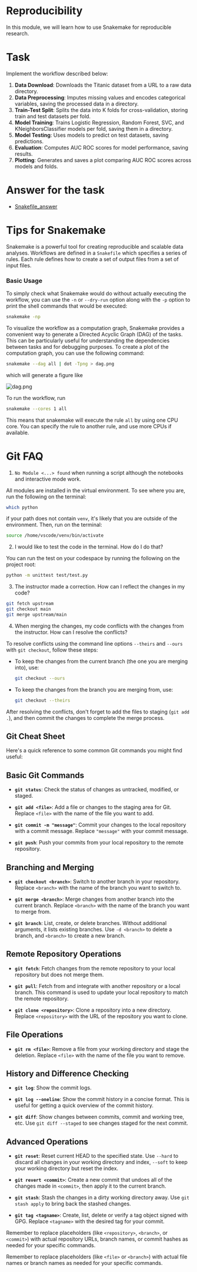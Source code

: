 # Reproducibility

In this module, we will learn how to use Snakemake for reproducible research.

# Task

Implement the workflow described below:
1. **Data Download**: Downloads the Titanic dataset from a URL to a raw data directory.
2. **Data Preprocessing**: Imputes missing values and encodes categorical variables, saving the processed data in a directory.
3. **Train-Test Split**: Splits the data into K folds for cross-validation, storing train and test datasets per fold.
4. **Model Training**: Trains Logistic Regression, Random Forest, SVC, and KNeighborsClassifier models per fold, saving them in a directory.
5. **Model Testing**: Uses models to predict on test datasets, saving predictions.
6. **Evaluation**: Computes AUC ROC scores for model performance, saving results.
7. **Plotting**: Generates and saves a plot comparing AUC ROC scores across models and folds.

# Answer for the task

- [Snakefile_answer](./Snakefile_answer)

# Tips for Snakemake

Snakemake is a powerful tool for creating reproducible and scalable data analyses. Workflows are defined in a `Snakefile` which specifies a series of rules. Each rule defines how to create a set of output files from a set of input files.

### Basic Usage

To simply check what Snakemake would do without actually executing the workflow, you can use the `-n` or `--dry-run` option along with the `-p` option to print the shell commands that would be executed:
```bash
snakemake -np
```

To visualize the workflow as a computation graph, Snakemake provides a convenient way to generate a Directed Acyclic Graph (DAG) of the tasks. This can be particularly useful for understanding the dependencies between tasks and for debugging purposes. To create a plot of the computation graph, you can use the following command:

```bash
snakemake --dag all | dot -Tpng > dag.png
```
which will generate a figure like

![dag.png](./dag.png)


To run the workflow, run
```bash
snakemake --cores 1 all
```
This means that snakemake will execute the rule `all` by using one CPU core. You can specify the rule to another rule, and use more CPUs if available.

# Git FAQ

1. `No Module <...> found` when running a script although the notebooks and interactive mode work.

All modules are installed in the virtual environment. To see where you are, run the following on the terminal:
```bash
which python
```
if your path does not contain `venv`, it's likely that you are outside of the environment. Then, run on the terminal:
```bash
source /home/vscode/venv/bin/activate
```

2. I would like to test the code in the terminal. How do I do that?

You can run the test on your codespace by running the following on the project root:
```bash
python -m unittest test/test.py
```

3. The instructor made a correction. How can I reflect the changes in my code?

```bash
git fetch upstream
git checkout main
git merge upstream/main
```

4. When merging the changes, my code conflicts with the changes from the instructor. How can I resolve the conflicts?


To resolve conflicts using the command line options `--theirs` and `--ours` with `git checkout`, follow these steps:

- To keep the changes from the current branch (the one you are merging into), use:
  ```bash
  git checkout --ours
  ```
- To keep the changes from the branch you are merging from, use:
  ```bash
  git checkout --theirs
  ```
After resolving the conflicts, don't forget to add the files to staging (`git add .`), and then commit the changes to complete the merge process.


## Git Cheat Sheet

Here's a quick reference to some common Git commands you might find useful:

## Basic Git Commands

- **`git status`**: Check the status of changes as untracked, modified, or staged.

- **`git add <file>`**: Add a file or changes to the staging area for Git. Replace `<file>` with the name of the file you want to add.

- **`git commit -m "message"`**: Commit your changes to the local repository with a commit message. Replace `"message"` with your commit message.

- **`git push`**: Push your commits from your local repository to the remote repository.

## Branching and Merging

- **`git checkout <branch>`**: Switch to another branch in your repository. Replace `<branch>` with the name of the branch you want to switch to.

- **`git merge <branch>`**: Merge changes from another branch into the current branch. Replace `<branch>` with the name of the branch you want to merge from.

- **`git branch`**: List, create, or delete branches. Without additional arguments, it lists existing branches. Use `-d <branch>` to delete a branch, and `<branch>` to create a new branch.

## Remote Repository Operations

- **`git fetch`**: Fetch changes from the remote repository to your local repository but does not merge them.

- **`git pull`**: Fetch from and integrate with another repository or a local branch. This command is used to update your local repository to match the remote repository.

- **`git clone <repository>`**: Clone a repository into a new directory. Replace `<repository>` with the URL of the repository you want to clone.

## File Operations

- **`git rm <file>`**: Remove a file from your working directory and stage the deletion. Replace `<file>` with the name of the file you want to remove.

## History and Difference Checking

- **`git log`**: Show the commit logs.

- **`git log --oneline`**: Show the commit history in a concise format. This is useful for getting a quick overview of the commit history.

- **`git diff`**: Show changes between commits, commit and working tree, etc. Use `git diff --staged` to see changes staged for the next commit.

## Advanced Operations

- **`git reset`**: Reset current HEAD to the specified state. Use `--hard` to discard all changes in your working directory and index, `--soft` to keep your working directory but reset the index.

- **`git revert <commit>`**: Create a new commit that undoes all of the changes made in `<commit>`, then apply it to the current branch.

- **`git stash`**: Stash the changes in a dirty working directory away. Use `git stash apply` to bring back the stashed changes.

- **`git tag <tagname>`**: Create, list, delete or verify a tag object signed with GPG. Replace `<tagname>` with the desired tag for your commit.

Remember to replace placeholders (like `<repository>`, `<branch>`, or `<commit>`) with actual repository URLs, branch names, or commit hashes as needed for your specific commands.


Remember to replace placeholders (like `<file>` or `<branch>`) with actual file names or branch names as needed for your specific commands.


